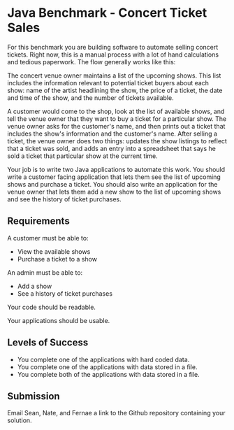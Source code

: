 # Java Benchmark - Concert Ticket Sales

For this benchmark you are building software to automate selling concert tickets. Right now, this is a manual process with a lot of hand calculations and tedious paperwork. The flow generally works like this:

The concert venue owner maintains a list of the upcoming shows. This list includes the information relevant to potential ticket buyers about each show: name of the artist headlining the show, the price of a ticket, the date and time of the show, and the number of tickets available.

A customer would come to the shop, look at the list of available shows, and tell the venue owner that they want to buy a ticket for a particular show. The venue owner asks for the customer's name, and then prints out a ticket that includes the show's information and the customer's name. After selling a ticket, the venue owner does two things: updates the show listings to reflect that a ticket was sold, and adds an entry into a spreadsheet that says he sold a ticket that particular show at the current time.

Your job is to write two Java applications to automate this work. You should write a customer facing application that lets them see the list of upcoming shows and purchase a ticket. You should also write an application for the venue owner that lets them add a new show to the list of upcoming shows and see the history of ticket purchases.

## Requirements

A customer must be able to:

- View the available shows
- Purchase a ticket to a show

An admin must be able to:

- Add a show
- See a history of ticket purchases

Your code should be readable.

Your applications should be usable.

## Levels of Success

- You complete one of the applications with hard coded data.
- You complete one of the applications with data stored in a file.
- You complete both of the applications with data stored in a file.

## Submission

Email Sean, Nate, and Fernae a link to the Github repository containing your solution.
